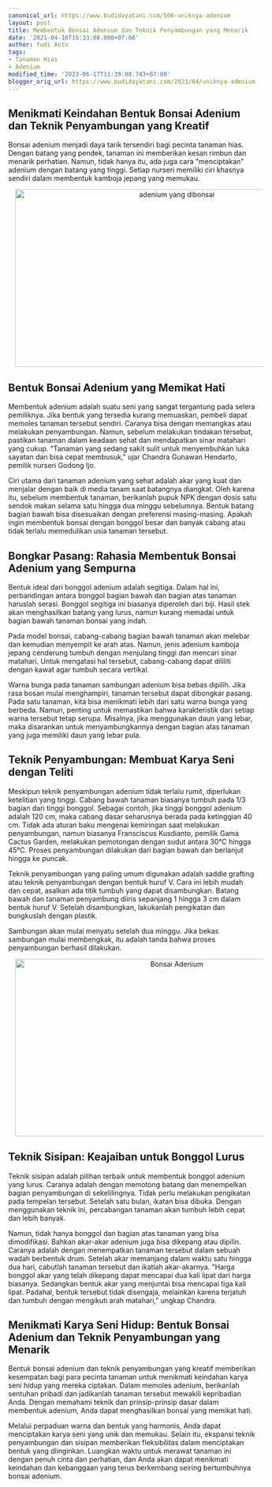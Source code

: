```yaml
---
canonical_url: https://www.budidayatani.com/506-uniknya-adenium
layout: post
title: Membentuk Bonsai Adenium dan Teknik Penyambungan yang Menarik
date: '2021-04-10T15:33:00.000+07:00'
author: Yudi Anto
tags:
- Tanaman Hias
- Adenium
modified_time: '2023-06-17T11:39:00.743+07:00'
blogger_orig_url: https://www.budidayatani.com/2021/04/uniknya-adenium-kalau-dibonsai.html
---
```


<h2>Menikmati Keindahan Bentuk Bonsai Adenium dan Teknik Penyambungan yang Kreatif</h2><p>Bonsai adenium menjadi daya tarik tersendiri bagi pecinta tanaman hias. Dengan batang yang pendek, tanaman ini memberikan kesan rimbun dan menarik perhatian. Namun, tidak hanya itu, ada juga cara "menciptakan" adenium dengan batang yang tinggi. Setiap nurseri memiliki ciri khasnya sendiri dalam membentuk kamboja jepang yang memukau.</p><div class="separator" style="clear: both; text-align: center;"><a href="https://blogger.googleusercontent.com/img/b/R29vZ2xl/AVvXsEgFlMF3bDDHes_OjU6_rnLooeEfQouHuIGaaJ9uM_HZO86zesyQE_fhubMUCiyF_9NFS5_pxorzD5IWDXKdgsw_eR1U7j6KfgSBmyhDwQVDqyNQ_aJW-JGeFaspKGZedcd-nmuklXv1lqm2U-hFZkAMn6jVPAFx6CB4RLVGUOBRUxkai01tpo3jAHRn2w/s2133/Bonsai%20Adenium1.jpg" imageanchor="1" style="margin-left: 1em; margin-right: 1em;"><img alt="adenium yang dibonsai" border="0" data-original-height="1200" data-original-width="2133" height="360" src="https://blogger.googleusercontent.com/img/b/R29vZ2xl/AVvXsEgFlMF3bDDHes_OjU6_rnLooeEfQouHuIGaaJ9uM_HZO86zesyQE_fhubMUCiyF_9NFS5_pxorzD5IWDXKdgsw_eR1U7j6KfgSBmyhDwQVDqyNQ_aJW-JGeFaspKGZedcd-nmuklXv1lqm2U-hFZkAMn6jVPAFx6CB4RLVGUOBRUxkai01tpo3jAHRn2w/w640-h360/Bonsai%20Adenium1.jpg" width="640" /></a></div><h2>Bentuk Bonsai Adenium yang Memikat Hati</h2><p>Membentuk adenium adalah suatu seni yang sangat tergantung pada selera pemiliknya. Jika bentuk yang tersedia kurang memuaskan, pembeli dapat memoles tanaman tersebut sendiri. Caranya bisa dengan memangkas atau melakukan penyambungan. Namun, sebelum melakukan tindakan tersebut, pastikan tanaman dalam keadaan sehat dan mendapatkan sinar matahari yang cukup. "Tanaman yang sedang sakit sulit untuk menyembuhkan luka sayatan dan bisa cepat membusuk," ujar Chandra Gunawan Hendarto, pemilik nurseri Godong Ijo.</p><p>Ciri utama dari tanaman adenium yang sehat adalah akar yang kuat dan menjalar dengan baik di media tanam saat batangnya diangkat. Oleh karena itu, sebelum membentuk tanaman, berikanlah pupuk NPK dengan dosis satu sendok makan selama satu hingga dua minggu sebelumnya. Bentuk batang bagian bawah bisa disesuaikan dengan preferensi masing-masing. Apakah ingin membentuk bonsai dengan bonggol besar dan banyak cabang atau tidak terlalu memedulikan usia tanaman tersebut.</p><h2>Bongkar Pasang: Rahasia Membentuk Bonsai Adenium yang Sempurna</h2><p>Bentuk ideal dari bonggol adenium adalah segitiga. Dalam hal ini, perbandingan antara bonggol bagian bawah dan bagian atas tanaman haruslah serasi. Bonggol segitiga ini biasanya diperoleh dari biji. Hasil stek akan menghasilkan batang yang lurus, namun kurang memadai untuk bagian bawah tanaman bonsai yang indah.</p><p>Pada model bonsai, cabang-cabang bagian bawah tanaman akan melebar dan kemudian menyempit ke arah atas. Namun, jenis adenium kamboja jepang cenderung tumbuh dengan menjulang tinggi dan mencari sinar matahari. Untuk mengatasi hal tersebut, cabang-cabang dapat dililiti dengan kawat agar tumbuh secara vertikal.</p><p>Warna bunga pada tanaman sambungan adenium bisa bebas dipilih. Jika rasa bosan mulai menghampiri, tanaman tersebut dapat dibongkar pasang. Pada satu tanaman, kita bisa menikmati lebih dari satu warna bunga yang berbeda. Namun, penting untuk memastikan bahwa karakteristik dari setiap warna tersebut tetap serupa. Misalnya, jika menggunakan daun yang lebar, maka disarankan untuk menyambungkannya dengan bagian atas tanaman yang juga memiliki daun yang lebar pula.</p><h2>Teknik Penyambungan: Membuat Karya Seni dengan Teliti</h2><p>Meskipun teknik penyambungan adenium tidak terlalu rumit, diperlukan ketelitian yang tinggi. Cabang bawah tanaman biasanya tumbuh pada 1/3 bagian dari tinggi bonggol. Sebagai contoh, jika tinggi bonggol adenium adalah 120 cm, maka cabang dasar seharusnya berada pada ketinggian 40 cm. Tidak ada aturan baku mengenai kemiringan saat melakukan penyambungan, namun biasanya Fransciscus Kusdianto, pemilik Gama Cactus Garden, melakukan pemotongan dengan sudut antara 30°C hingga 45°C. Proses penyambungan dilakukan dari bagian bawah dan berlanjut hingga ke puncak.</p><p>Teknik penyambungan yang paling umum digunakan adalah saddle grafting atau teknik penyambungan dengan bentuk huruf V. Cara ini lebih mudah dan cepat, asalkan ada titik tumbuh yang dapat disambungkan. Batang bawah dan tanaman penyambung diiris sepanjang 1 hingga 3 cm dalam bentuk huruf V. Setelah disambungkan, lakukanlah pengikatan dan bungkuslah dengan plastik.</p><p>Sambungan akan mulai menyatu setelah dua minggu. Jika bekas sambungan mulai membengkak, itu adalah tanda bahwa proses penyambungan berhasil dilakukan.</p><div class="separator" style="clear: both; text-align: center;"><a href="https://blogger.googleusercontent.com/img/b/R29vZ2xl/AVvXsEiA0N5BW-qudegKG-nnTVcYPBIlrBZDV-6acZZ9hIOWGlO1VzNoXws7V_7fIiWyBHbWkGzFn3ah8XNeN1wEskZekkhSIjRhGLxPp9ac-HlZGQxcLQhVnBV_zoM6CE2fxY26fHuJ-nDDWiKoUD6a6C4RCqVURqfncYvmeta1LWbjfcwohhARQz5UZ2EoyQ/s2133/Bonsai%20Adenium.jpg" imageanchor="1" style="margin-left: 1em; margin-right: 1em;"><img alt="Bonsai Adenium" border="0" data-original-height="1200" data-original-width="2133" height="360" src="https://blogger.googleusercontent.com/img/b/R29vZ2xl/AVvXsEiA0N5BW-qudegKG-nnTVcYPBIlrBZDV-6acZZ9hIOWGlO1VzNoXws7V_7fIiWyBHbWkGzFn3ah8XNeN1wEskZekkhSIjRhGLxPp9ac-HlZGQxcLQhVnBV_zoM6CE2fxY26fHuJ-nDDWiKoUD6a6C4RCqVURqfncYvmeta1LWbjfcwohhARQz5UZ2EoyQ/w640-h360/Bonsai%20Adenium.jpg" width="640" /></a></div><h2>Teknik Sisipan: Keajaiban untuk Bonggol Lurus</h2><p>Teknik sisipan adalah pilihan terbaik untuk membentuk bonggol adenium yang lurus. Caranya adalah dengan memotong batang dan menempelkan bagian penyambungan di sekelilingnya. Tidak perlu melakukan pengikatan pada tempelan tersebut. Setelah satu bulan, ikatan bisa dibuka. Dengan menggunakan teknik ini, percabangan tanaman akan tumbuh lebih cepat dan lebih banyak.</p><p>Namun, tidak hanya bonggol dan bagian atas tanaman yang bisa dimodifikasi. Bahkan akar-akar adenium juga bisa dikepang atau dipilin. Caranya adalah dengan menempatkan tanaman tersebut dalam sebuah wadah berbentuk drum. Setelah akar memanjang dalam waktu satu hingga dua hari, cabutlah tanaman tersebut dan ikatlah akar-akarnya. "Harga bonggol akar yang telah dikepang dapat mencapai dua kali lipat dari harga biasanya. Sedangkan bentuk akar yang menjuntai bisa mencapai tiga kali lipat. Padahal, bentuk tersebut tidak disengaja, melainkan karena terjatuh dan tumbuh dengan mengikuti arah matahari," ungkap Chandra.</p><h2>Menikmati Karya Seni Hidup: Bentuk Bonsai Adenium dan Teknik Penyambungan yang Menarik</h2><p>Bentuk bonsai adenium dan teknik penyambungan yang kreatif memberikan kesempatan bagi para pecinta tanaman untuk menikmati keindahan karya seni hidup yang mereka ciptakan. Dalam memoles adenium, berikanlah sentuhan pribadi dan jadikanlah tanaman tersebut mewakili kepribadian Anda. Dengan memahami teknik dan prinsip-prinsip dasar dalam membentuk adenium, Anda dapat menghasilkan bonsai yang memikat hati.</p><p>Melalui perpaduan warna dan bentuk yang harmonis, Anda dapat menciptakan karya seni yang unik dan memukau. Selain itu, ekspansi teknik penyambungan dan sisipan memberikan fleksibilitas dalam menciptakan bentuk yang diinginkan. Luangkan waktu untuk merawat tanaman ini dengan penuh cinta dan perhatian, dan Anda akan dapat menikmati keindahan dan kebanggaan yang terus berkembang seiring bertumbuhnya bonsai adenium.</p>